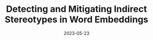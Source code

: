 ---
title: "Detecting and Mitigating Indirect Stereotypes in Word Embeddings"
collection: pubP
# url: /publications/measure-space-scattering
excerpt: ''
date: 2023-05-23
venue: 'arXiv preprint'
paperurl: 'https://doi.org/10.48550/arXiv.2305.14574'
citation: 'George, E., Chew, J.A., Needell, D. Submitted for publication, 2023.'
---